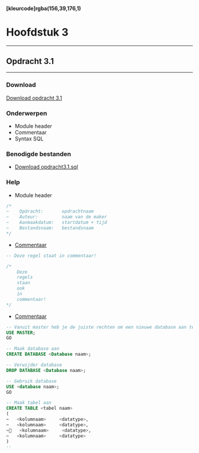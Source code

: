 #### [kleurcode]rgba(156,39,176,1)

# Hoofdstuk 3

---
## Opdracht 3.1
---

### Download
<a href="https://elo.kw1c.nl/CMS/Studie/811%20ICT-Academie/811%20VakkenInhoud/%5BB.14%20HTM%5D%20HTMLCSS/Productie/02.%20Opdrachten/Hoofdstuk%203/Opdracht%203.1.pdf" target="_blank">Download opdracht 3.1</a>

### Onderwerpen
*   Module header
*   Commentaar 
*   Syntax SQL

### Benodigde bestanden
*   <a href="https://elo.kw1c.nl/CMS/Studie/811%20ICT-Academie/811%20VakkenInhoud/%5BB.26%20SQL%5D%20SQL%20%20Databases/25187%20%C2%A0%20Applicatie-%20en%20mediaontwikkelaar/Periode%2003/Productie/02.%20Opdrachten/Hoofdstuk03/Resources/opdracht%203.1.sql" target="_blank">Download opdracht3.1.sql </a> 

### Help
*   Module header
```sql
/*
~    Opdracht:       opdrachtnaam
~    Auteur:         naam van de maker
~    Aanmaakdatum:   startdatum + tijd
~    Bestandsnaam:   bestandsnaam
*/
```
*   <a href="http://www.w3schools.com/sql/sql_comments.asp" target="_blank">Commentaar </a> 
```sql
-- Deze regel staat in commentaar!

/*  
    Deze
    regels
    staan
    ook
    in
    commentaar!
*/
```
*   <a href="http://www.w3schools.com/sql/sql_comments.asp" target="_blank">Commentaar </a> 
```sql
-- Vanuit master heb je de juiste rechten om een nieuwe database aan te maken
USE MASTER;
GO

-- Maak database aan
CREATE DATABASE <Database naam>;

-- Verwijder database 
DROP DATABASE <Database naam>;

-- Gebruik database 
USE <database naam>;
GO

-- Maak tabel aan
CREATE TABLE <tabel naam>
(
~	<kolumnaam>     <datatype>,
~	<kolumnaam>     <datatype>,
~   <kolumnaam>     <datatype>,
~   <kolumnaam>     <datatype>
)
-- 


```